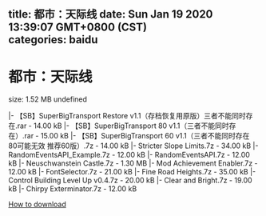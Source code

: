 
title: 都市：天际线
date: Sun Jan 19 2020 13:39:07 GMT+0800 (CST)    
categories: baidu
---

# 都市：天际线
size: 1.52 MB
 undefined
 
|- 【SB】SuperBigTransport Restore v1.1（存档恢复用原版）三者不能同时存在.rar - 14.00 kB
|- 【SB】SuperBigTransport 80 v1.1（三者不能同时存在）.rar - 15.00 kB
|- 【SB】SuperBigTransport 60 v1.1（三者不能同时存在 80可能无效 推荐60版）.7z - 14.00 kB
|- Stricter Slope Limits.7z - 34.00 kB
|- RandomEventsAPI_Example.7z - 12.00 kB
|- RandomEventsAPI.7z - 12.00 kB
|- Neuschwanstein Castle.7z - 1.30 MB
|- Mod Achievement Enabler.7z - 12.00 kB
|- FontSelector.7z - 21.00 kB
|- Fine Road Heights.7z - 35.00 kB
|- Control Building Level Up v0.4.7z - 20.00 kB
|- Clear and Bright.7z - 19.00 kB
|- Chirpy Exterminator.7z - 12.00 kB

[How to download](https://bpcam.bemobtrk.com/go/2ceec3aa-1ca2-46d6-b9ff-aaa5c184517c?jno=1087)